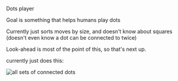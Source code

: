 Dots player

Goal is something that helps humans play dots

Currently just sorts moves by size, and doesn't know about squares
(doesn't even know a dot can be connected to twice)

Look-ahead is most of the point of this, so that's next up.

currently just does this:

![all sets of connected dots](https://dl.dropboxusercontent.com/s/ndhpdrbsphl31q3/Screenshot%202014-01-29%2000.40.58.JPG)
